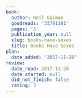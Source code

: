 ```yaml
---
book:
  author: Neil Gaiman
  goodreads: '33791101'
  pages: '5'
  publication_year: null
  slug: books-have-sexes
  title: Books Have Sexes
plan:
  date_added: '2017-11-28'
review:
  date_read: 2017-11-28
  date_started: null
  did_not_finish: false
  rating: 3
---
```


